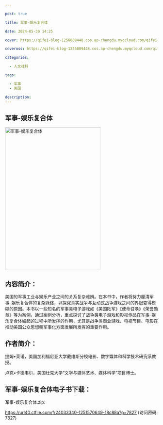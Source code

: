 ```yaml
---

post: true

title: 军事-娱乐复合体

date: 2024-05-30 14:25

cover: https://qifei-blog-1256009448.cos.ap-chengdu.myqcloud.com/qifei-blog/s33821317.jpg

coveross: https://qifei-blog-1256009448.cos.ap-chengdu.myqcloud.com/qifei-blog/s33821317.jpg

categories:

  - 人文社科

tags:

  - 军事
  - 美国

description:
---
```


## 军事-娱乐复合体

<img alt="军事-娱乐复合体" class="aligncenter loading" data-was-processed="true" decoding="async" fetchpriority="high" height="471" src="https://qifei-blog-1256009448.cos.ap-chengdu.myqcloud.com/qifei-blog/s33821317.jpg" style="cursor: zoom-in;" width="314"/>

## 内容简介：

美国的军事工业与娱乐产业之间的关系复杂难辨。在本书中，作者将努力厘清军事–娱乐复合体的复杂脉络，以探究真实战争与互动式战争游戏之间的界限变得模糊的原因。本书以一些知名的军事类电子游戏如《美国陆军》《使命召唤》《荣誉勋章》等为案例，通过案例分析，重点探讨了战争类电子游戏和影视作品在军事–娱乐复合体崛起的过程中所发挥的作用，尤其是战争类商业游戏、电视节目、电影在推动美国公众思想朝军事化方面发展所发挥的重要作用。

## 作者简介：

提姆•莱诺，美国加利福尼亚大学戴维斯分校电影、数字媒体和科学技术研究系教授。

卢克•卡德韦尔，美国杜克大学“文学与媒体艺术、媒体科学”项目博士。

## 军事-娱乐复合体电子书下载：

军事-娱乐复合体.zip: 

https://url40.ctfile.com/f/24033340-1251570649-18c88a?p=7827 (访问密码: 7827)
